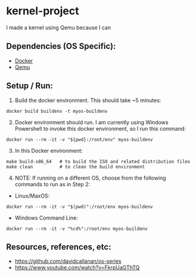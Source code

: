 # kernel-project
I made a kernel using Qemu because I can

## Dependencies (OS Specific):

* [Docker](https://hub.docker.com/)
* [Qemu](https://www.qemu.org/)

## Setup / Run:

1. Build the docker environment. This should take ~5 minutes:

```
docker build buildenv -t myos-buildenv
```

2. Docker environment should run. I am currently using Windows Powershell to invoke this docker environment, so I run this command:

```
docker run --rm -it -v "${pwd}:/root/env" myos-buildenv
```

3. In this Docker environment:

```
make build-x86_64   # to build the ISO and related distribution files
make clean          # to clean the build environment    
```

4. NOTE: If running on a different OS, choose from the following commands to run as in Step 2:

* Linux/MaxOS:

```
docker run --rm -it -v "$(pwd)":/root/env myos-buildenv
```

* Windows Command Line:

```
docker run --rm -it -v "%cd%":/root/env myos-buildenv
```

## Resources, references, etc:
* https://github.com/davidcallanan/os-series
* https://www.youtube.com/watch?v=FkrpUaGThTQ